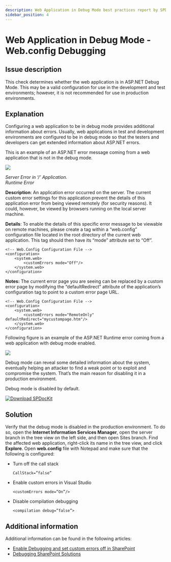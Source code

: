 ```yaml
---
description: Web Application in Debug Mode best practices report by SPDocKit determines whether the web application is in ASP.NET Debug Mode.
sidebar_position: 4
---
```


# Web Application in Debug Mode - Web.config Debugging

## Issue description

This check determines whether the web application is in ASP.NET Debug Mode. This may be a valid configuration for use in the development and test environments; however, it is not recommended for use in production environments.

## Explanation

Configuring a web application to be in debug mode provides additional information about errors. Usually, web applications in test and development environments are configured to be in debug mode so that the testers and developers can get extended information about ASP.NET errors.

This is an example of an ASP.NET error message coming from a web application that is not in the debug mode.

![](/img/figure-1-generic-asp.net-runtime-error.png)

_Server Error in ‘/’ Application._  
_Runtime Error_

**Description**: An application error occurred on the server. The current custom error settings for this application prevent the details of this application error from being viewed remotely \(for security reasons\). It could, however, be viewed by browsers running on the local server machine.

**Details**: To enable the details of this specific error message to be viewable on remote machines, please create a tag within a “web.config” configuration file located in the root directory of the current web application. This tag should then have its “mode” attribute set to “Off”.

```markup
<!-- Web.Config Configuration File -->
<configuration> 
    <system.web> 
        <customErrors mode="Off"/> 
    </system.web> 
</configuration>
```

**Notes:** The current error page you are seeing can be replaced by a custom error page by modifying the “defaultRedirect” attribute of the application’s configuration tag to point to a custom error page URL.

```markup
<!-- Web.Config Configuration File -->
<configuration>
    <system.web>
        <customErrors mode="RemoteOnly" defaultRedirect="mycustompage.htm"/>
    </system.web>
</configuration>
```

Following figure is an example of the ASP.NET Runtime error coming from a web application with debug mode enabled.

![](/img/figure-2-detailed-asp.net-runtime-error-debug-mode.png)

Debug mode can reveal some detailed information about the system, eventually helping an attacker to find a weak point or to exploit and compromise the system. That’s the main reason for disabling it in a production environment.

Debug mode is disabled by default.

[![Download SPDocKit](/img/spdockit-download.png)](http://bit.ly/2US0Zna)

## Solution

Verify that the debug mode is disabled in the production environment. To do so, open the **Internet Information Services Manager**, open the server branch in the tree view on the left side, and then open Sites branch. Find the affected web application, right-click its name in the tree view, and click **Explore**. Open **web.config** file with Notepad and make sure that the following is configured:

* Turn off the call stack

  ```markup
  CallStack=”false”
  ```

* Enable custom errors in Visual Studio

  ```markup
  <customErrors mode=”On”/>
  ```

* Disable compilation debugging

  ```markup
  <compilation debug=”false”>
  ```

## Additional information

Additional information can be found in the following articles:

* [Enable Debugging and set custom errors off in SharePoint](https://blogs.msdn.microsoft.com/voyage/2014/09/02/enable-debugging-and-set-custom-errors-off-in-sharepoint/)
* [Debugging SharePoint Solutions](https://msdn.microsoft.com/en-us/library/ee231550.aspx)


